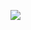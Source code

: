 [![](https://www.herokucdn.com/deploy/button.png)](https://heroku.com/deploy?template=/media/sf_0615-/vmess-vless-trojan.git)
